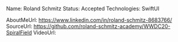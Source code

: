 Name: Roland Schmitz
Status: Accepted
Technologies: SwiftUI

AboutMeUrl: https://www.linkedin.com/in/roland-schmitz-8683766/
SourceUrl: https://github.com/roland-schmitz-academy/WWDC20-SpiralField
VideoUrl: 

<!---
EXAMPLE
Name: John Appleseed
Status: Submitted <or> Winner <or> Distinguished <or> Rejected
Technologies: SwiftUI, RealityKit, CoreGraphic

AboutMeUrl: https://linkedin.com/in/johnappleseed
SourceUrl: https://github.com/johnappleseed/wwdc2025
VideoUrl: https://youtu.be/ABCDE123456
-->

